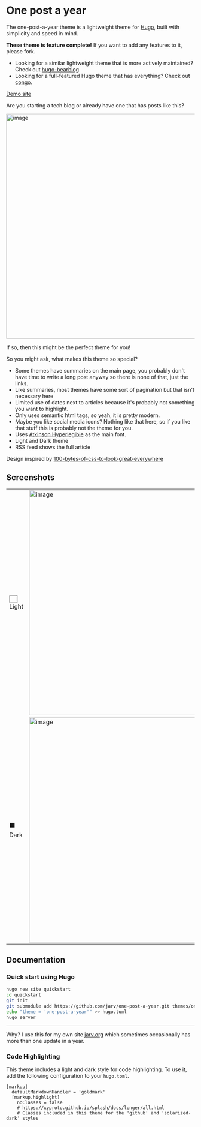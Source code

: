 # One post a year

The one-post-a-year theme is a lightweight theme for [Hugo](https://gohugo.io), built with simplicity and speed in mind.

**These theme is feature complete!** If you want to add any features to it, please fork.

- Looking for a similar lightweight theme that is more actively maintained? Check out [hugo-bearblog](https://github.com/janraasch/hugo-bearblog/tree/master).
- Looking for a full-featured Hugo theme that has everything? Check out [congo](https://github.com/jpanther/congo).

[Demo site](https://jarv.github.io/one-post-a-year/)


Are you starting a tech blog or already have one that has posts like this?

[<img width="600" alt="image" src="https://user-images.githubusercontent.com/749175/256344995-b686539f-f5a1-48ad-9299-6e2e9866014c.png">](https://jarv.github.io/one-post-a-year/)

If so, then this might be the perfect theme for you!

So you might ask, what makes this theme so special?

- Some themes have summaries on the main page, you probably don't have time to write a long post anyway so there is none of that, just the links.
- Like summaries, most themes have some sort of pagination but that isn't necessary here
- Limited use of dates next to articles because it's probably not something you want to highlight.
- Only uses semantic html tags, so yeah, it is pretty modern.
- Maybe you like social media icons? Nothing like that here, so if you like that stuff this is probably not the theme for you.
- Uses [Atkinson Hyperlegible](https://en.wikipedia.org/wiki/Atkinson_Hyperlegible) as the main font.
- Light and Dark theme
- RSS feed shows the full article

Design inspired by [100-bytes-of-css-to-look-great-everywhere](https://dev.to/swyx/100-bytes-of-css-to-look-great-everywhere-19pd)

## Screenshots

<table>
<tr><td>⬜️ Light</td><td><img width="600" alt="image" src="https://github.com/jarv/one-post-a-year/assets/749175/b6fd30ae-b35a-40fe-8621-1a9c52b2a458"></td></tr>
<tr><td>⬛️ Dark</td><td><img width="600" alt="image" src="https://github.com/jarv/one-post-a-year/assets/749175/9016c2c3-778c-4ee5-85d4-98e65775017c"></td></tr>
</table>

## Documentation

### Quick start using Hugo

```bash
hugo new site quickstart
cd quickstart
git init
git submodule add https://github.com/jarv/one-post-a-year.git themes/one-post-a-year
echo "theme = 'one-post-a-year'" >> hugo.toml
hugo server
```
---
Why? I use this for my own site [jarv.org](https://jarv.org) which sometimes occasionally has more than one update in a year.

### Code Highlighting

This theme includes a light and dark style for code highlighting.
To use it, add the following configuration to your `hugo.toml`.

```
[markup]
  defaultMarkdownHandler = 'goldmark'
  [markup.highlight]
    noClasses = false
    # https://xyproto.github.io/splash/docs/longer/all.html
    # Classes included in this theme for the 'github' and 'solarized-dark' styles
```
